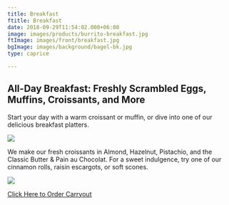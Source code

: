 ```yaml
---
title: Breakfast
ftitle: Breakfast
date: 2018-09-29T11:54:02.000+06:00
image: images/products/burrito-breakfast.jpg
ftImage: images/front/breakfast.jpg
bgImage: images/background/bagel-bk.jpg
type: caprice

---
```

## All-Day Breakfast: Freshly Scrambled Eggs, Muffins, Croissants, and More

Start your day with a warm croissant or muffin, or dive into one of our delicious breakfast platters.

![](/uploads/bacon-and-onion.jpg)

We make our fresh croissants in Almond, Hazelnut, Pistachio, and the Classic Butter & Pain au Chocolat. For a sweet indulgence, try one of our cinnamon rolls, raisin escargots, or soft scones.

![](/uploads/almond-croissant.png)

<a href="#">Click Here to Order Carryout</a>